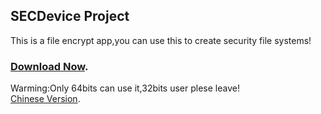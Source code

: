 ## SECDevice Project
This is a file encrypt app,you can use this to create security file systems!<br/>
### [Download Now](https://github.com/RDPStudio/202001_SECDevice/releases/download/V1.0Public/SECDriveInstallerExtracter.exe).<br/>
Warming:Only 64bits can use it,32bits user plese leave!<br/>
[Chinese Version](http://fanyi.baidu.com/transpage?query=https%3A%2F%2Frdpstudio.github.io%2F202001_SECDevice%2F&from=en&to=zh&source=url&render=1).
